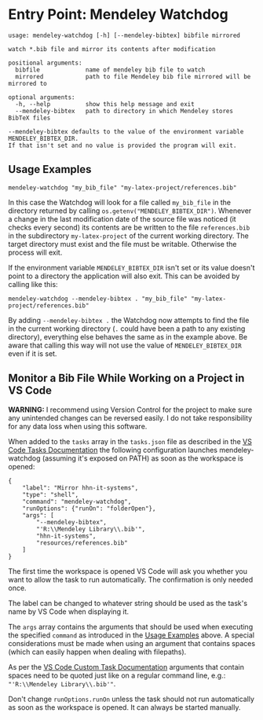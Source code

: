 <!--- Copyright (c) 2021 Valentin Weber

    This file is part of the software mendeley-watchdog.

    The software is licensed under the European Union Public License
    (EUPL) version 1.2 or later. You should have received a copy of
    the english license text with the software. For your rights and
    obligations under this license refer to the file LICENSE or visit
    https://joinup.ec.europa.eu/community/eupl/og_page/eupl to view
    official translations of the licence in another language of the EU.
--->

# Entry Point: Mendeley Watchdog

```
usage: mendeley-watchdog [-h] [--mendeley-bibtex] bibfile mirrored

watch *.bib file and mirror its contents after modification

positional arguments:
  bibfile             name of mendeley bib file to watch
  mirrored            path to file Mendeley bib file mirrored will be mirrored to

optional arguments:
  -h, --help          show this help message and exit
  --mendeley-bibtex   path to directory in which Mendeley stores BibTeX files

--mendeley-bibtex defaults to the value of the environment variable MENDELEY_BIBTEX_DIR.
If that isn't set and no value is provided the program will exit.
```

## Usage Examples
```
mendeley-watchdog "my_bib_file" "my-latex-project/references.bib"
```
In this case the Watchdog will look for a file called `my_bib_file` in the
directory returned by calling `os.getenv("MENDELEY_BIBTEX_DIR")`. Whenever a
change in the last modification date of the source file was noticed (it checks
every second) its contents are be written to the file `references.bib` in the
subdirectory `my-latex-project` of the current working directory. The target
directory must exist and the file must be writable. Otherwise the process will
exit.

If the environment variable `MENDELEY_BIBTEX_DIR` isn't set or its value
doesn't point to a directory the application will also exit. This can be
avoided by calling like this:
```
mendeley-watchdog --mendeley-bibtex . "my_bib_file" "my-latex-project/references.bib"
```
By adding `--mendeley-bibtex .` the Watchdog now attempts to find the file in
the current working directory (`.` could have been a path to any existing
directory), everything else behaves the same as in the example above. Be aware
that calling this way will not use the value of `MENDELEY_BIBTEX_DIR` even if
it is set.

## Monitor a Bib File While Working on a Project in VS Code
**WARNING:**  I recommend using Version Control for the project to make sure any
              unintended changes can be reversed easily. I do not take 
              responsibility for any data loss when using this software.

When added to the `tasks` array in the `tasks.json` file as described in the
[VS Code Tasks Documentation][vscode-tasks] the following configuration launches
mendeley-watchdog (assuming it's exposed on PATH) as soon as the workspace is opened:
```
{
    "label": "Mirror hhn-it-systems",
    "type": "shell",
    "command": "mendeley-watchdog",
    "runOptions": {"runOn": "folderOpen"},
    "args": [
        "--mendeley-bibtex",
        "'R:\\Mendeley Library\\.bib'",
        "hhn-it-systems",
        "resources/references.bib"
    ]
}
```
The first time the workspace is opened VS Code will ask you whether you want
to allow the task to run automatically. The confirmation is only needed once.

The label can be changed to whatever string should be used as the task's name
by VS Code when displaying it.

The `args` array contains the arguments that should be used when executing the
specified `command` as introduced in the [Usage Examples][toc-usage-examples]
above. A special considerations must be made when using an argument that
contains spaces (which can easily happen when dealing with filepaths).

As per the [VS Code Custom Task Documentation][vscode-tasks-custom] arguments
that contain spaces need to be quoted just like on a regular command line, e.g.:
`"'R:\\Mendeley Library\\.bib'"`. 

Don't change `runOptions.runOn` unless the task should not run automatically as
soon as the workspace is opened. It can always be started manually.

[toc-usage-examples]: #usage-examples
[vscode-tasks]: https://code.visualstudio.com/docs/editor/tasks
[vscode-tasks-custom]: https://code.visualstudio.com/docs/editor/tasks#_custom-tasks

